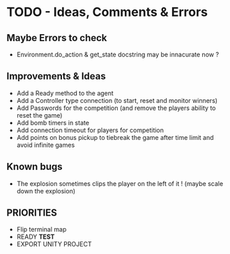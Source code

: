 # TODO - Ideas, Comments & Errors

## Maybe Errors to check

- Environment.do_action & get_state docstring may be innacurate now ?

## Improvements & Ideas

- Add a Ready method to the agent
- Add a Controller type connection (to start, reset and monitor winners)
- Add Passwords for the competition (and remove the players ability to reset the game)
- Add bomb timers in state
- Add connection timeout for players for competition
- Add points on bonus pickup to tiebreak the game after time limit and avoid infinite games

## Known bugs

- The explosion sometimes clips the player on the left of it ! (maybe scale down the explosion)

## PRIORITIES

- Flip terminal map
- READY **TEST**
- EXPORT UNITY PROJECT
